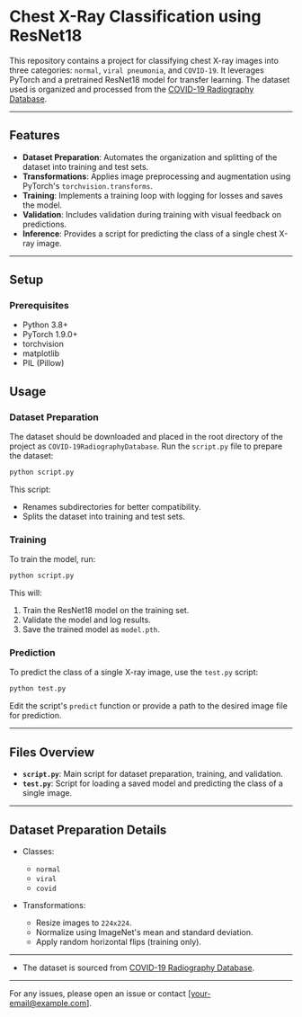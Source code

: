 # Chest X-Ray Classification using ResNet18

This repository contains a project for classifying chest X-ray images into three categories: `normal`, `viral pneumonia`, and `COVID-19`. It leverages PyTorch and a pretrained ResNet18 model for transfer learning. The dataset used is organized and processed from the [COVID-19 Radiography Database](https://www.kaggle.com/datasets/tawsifurrahman/covid19-radiography-database).

---

## Features
- **Dataset Preparation**: Automates the organization and splitting of the dataset into training and test sets.
- **Transformations**: Applies image preprocessing and augmentation using PyTorch's `torchvision.transforms`.
- **Training**: Implements a training loop with logging for losses and saves the model.
- **Validation**: Includes validation during training with visual feedback on predictions.
- **Inference**: Provides a script for predicting the class of a single chest X-ray image.

---

## Setup

### Prerequisites
- Python 3.8+
- PyTorch 1.9.0+
- torchvision
- matplotlib
- PIL (Pillow)


## Usage

### Dataset Preparation
The dataset should be downloaded and placed in the root directory of the project as `COVID-19RadiographyDatabase`. Run the `script.py` file to prepare the dataset:

```bash
python script.py
```

This script:
- Renames subdirectories for better compatibility.
- Splits the dataset into training and test sets.

### Training
To train the model, run:
```bash
python script.py
```

This will:
1. Train the ResNet18 model on the training set.
2. Validate the model and log results.
3. Save the trained model as `model.pth`.

### Prediction
To predict the class of a single X-ray image, use the `test.py` script:

```bash
python test.py
```

Edit the script's `predict` function or provide a path to the desired image file for prediction.

---

## Files Overview

- **`script.py`**: Main script for dataset preparation, training, and validation.
- **`test.py`**: Script for loading a saved model and predicting the class of a single image.

---

## Dataset Preparation Details

- Classes:
  - `normal`
  - `viral`
  - `covid`

- Transformations:
  - Resize images to `224x224`.
  - Normalize using ImageNet's mean and standard deviation.
  - Apply random horizontal flips (training only).

---

- The dataset is sourced from [COVID-19 Radiography Database](https://www.kaggle.com/datasets/tawsifurrahman/covid19-radiography-database).

---

For any issues, please open an issue or contact [your-email@example.com].

